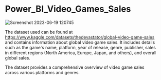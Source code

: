 # Power_BI_Video_Games_Sales

![Screenshot 2023-06-19 120745](https://github.com/avlad7/Power_BI_Video_Games_Sales/assets/82416378/89416ca4-b0d5-4b01-8b49-85032265e07f)


The dataset used can be found at https://www.kaggle.com/datasets/thedevastator/global-video-game-sales and contains information about global video game sales. It includes details such as the game's name, platform, year of release, genre, publisher, sales in different regions (North America, Europe, Japan, and others), and overall global sales.

The dataset provides a comprehensive overview of video game sales across various platforms and genres.
